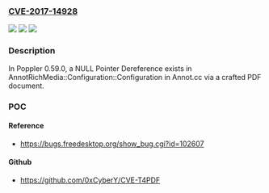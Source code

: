### [CVE-2017-14928](https://cve.mitre.org/cgi-bin/cvename.cgi?name=CVE-2017-14928)
![](https://img.shields.io/static/v1?label=Product&message=n%2Fa&color=blue)
![](https://img.shields.io/static/v1?label=Version&message=n%2Fa&color=blue)
![](https://img.shields.io/static/v1?label=Vulnerability&message=n%2Fa&color=brighgreen)

### Description

In Poppler 0.59.0, a NULL Pointer Dereference exists in AnnotRichMedia::Configuration::Configuration in Annot.cc via a crafted PDF document.

### POC

#### Reference
- https://bugs.freedesktop.org/show_bug.cgi?id=102607

#### Github
- https://github.com/0xCyberY/CVE-T4PDF

